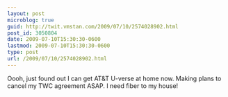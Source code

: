 ```yaml
---
layout: post
microblog: true
guid: http://twit.vmstan.com/2009/07/10/2574028902.html
post_id: 3050804
date: 2009-07-10T15:30:30-0600
lastmod: 2009-07-10T15:30:30-0600
type: post
url: /2009/07/10/2574028902.html
---
```

Oooh, just found out I can get AT&T U-verse at home now. Making plans to cancel my TWC agreement ASAP. I need fiber to my house!
